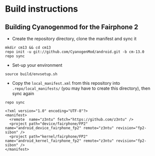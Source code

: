 # Build instructions
## Building Cyanogenmod for the Fairphone 2

* Create the repository directory, clone the manifest and sync it
```
mkdir cm13 && cd cm13
repo init -u git://github.com/CyanogenMod/android.git -b cm-13.0
repo sync
```
* Set-up your environment
```
source build/envsetup.sh
```
* Copy the `local_manifest.xml` from this repository into `.repo/local_manifests/` (you may have to create this directory), then sync again
```
repo sync
```
```
<?xml version="1.0" encoding="UTF-8"?>
<manifest>
  <remote  name="z3ntu" fetch="https://github.com/z3ntu" /> 
  <project path="device/fairphone/FP2" name="android_device_fairphone_fp2" remote="z3ntu" revision="fp2-sibon" />
  <project path="kernel/fairphone/FP2" name="android_kernel_fairphone_fp2" remote="z3ntu" revision="fp2-sibon" />
</manifest>
```